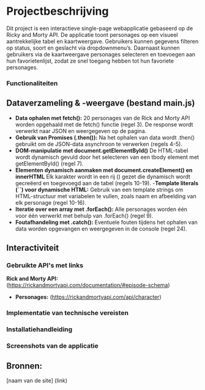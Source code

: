 # Projectbeschrijving

Dit project is een interactieve single-page webapplicatie gebaseerd op de Ricky and Morty API. De applicatie toont personages op een visueel aantrekkelijke tabel en kaartweergave. Gebruikers kunnen gegevens filteren op status, soort en geslacht via dropdownmenu’s. 
Daarnaast kunnen gebruikers via de kaartweergave personages selecteren en toevoegen aan hun favorietenlijst, zodat ze snel toegang hebben tot hun favoriete personages.


### Functionaliteiten

## Dataverzameling & -weergave (bestand main.js)

- **Data ophalen met fetch():** 20 personages van de Rick and Morty API worden opgehaald met de fetch() functie (regel 3). De response wordt verwerkt naar JSON en weergegeven op de pagina.
- **Gebruik van Promises (.then()):** Na het ophalen van data wordt .then() gebruikt om de JSON-data asynchroon te verwerken (regels 4-5).
- **DOM-manipulatie met document.getElementById()** De HTML-tabel wordt dynamisch gevuld door het selecteren van een tbody element met getElementById() (regel 7).
- **Elementen dynamisch aanmaken met document.createElement() en innerHTML** Elk karakter wordt in een rij (<tr>) gezet die dynamisch wordt gecreëerd en toegevoegd aan de tabel (regels 10-19).
-**Template literals (\``) voor dynamische HTML:** Gebruik van een template strings om HTML-structuur met variabelen te vullen, zoals naam en afbeelding van elk personage (regel 10-16).
- **Iteratie over een array met .forEach():** Alle personages worden één voor één verwerkt met behulp van .forEach() (regel 9).
- **Foutafhandeling met .catch():** Eventuele fouten tijdens het ophalen van data worden opgevangen en weergegeven in de console (regel 24).

## Interactiviteit

### Gebruikte API's met links 
**Rick and Morty API:**(https://rickandmortyapi.com/documentation/#episode-schema) 
- **Personages:** (https://rickandmortyapi.com/api/character)


### Implementatie van technische vereisten 

### Installatiehandleiding 

### Screenshots van de applicatie 

## Bronnen: 
[naam van de site] (link)


